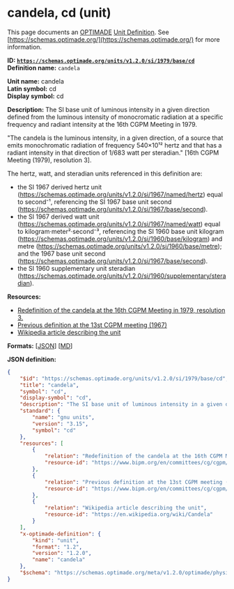 # candela, cd (unit)
This page documents an [OPTIMADE](https://www.optimade.org/) [Unit Definition](https://schemas.optimade.org/#definitions). See [https://schemas.optimade.org/](https://schemas.optimade.org/) for more information.

**ID: [`https://schemas.optimade.org/units/v1.2.0/si/1979/base/cd`](https://schemas.optimade.org/units/v1.2.0/si/1979/base/cd)**  
**Definition name:** `candela`

**Unit name:** candela  
**Latin symbol:** cd  
**Display symbol:** cd  
  
**Description:** The SI base unit of luminous intensity in a given direction defined from the luminous intensity of monocromatic radiation at a specific frequency and radiant intensity at the 16th CGPM Meeting in 1979.

"The candela is the luminous intensity, in a given direction, of a source that emits monochromatic radiation of frequency 540×10¹² hertz and that has a radiant intensity in that direction of 1/683 watt per steradian." [16th CGPM Meeting (1979), resolution 3].

The hertz, watt, and steradian units referenced in this definition are:

- the SI 1967 derived hertz unit (https://schemas.optimade.org/units/v1.2.0/si/1967/named/hertz) equal to second⁻¹, referencing the SI 1967 base unit second (https://schemas.optimade.org/units/v1.2.0/si/1967/base/second).
- the SI 1967 derived watt unit (https://schemas.optimade.org/units/v1.2.0/si/1967/named/watt) equal to kilogram·meter²·second⁻³, referencing the SI 1960 base unit kilogram (https://schemas.optimade.org/units/v1.2.0/si/1960/base/kilogram) and metre (https://schemas.optimade.org/units/v1.2.0/si/1960/base/metre); and the 1967 base unit second (https://schemas.optimade.org/units/v1.2.0/si/1967/base/second).
- the SI 1960 supplementary unit steradian (https://schemas.optimade.org/units/v1.2.0/si/1960/supplementary/steradian).

**Resources:**

- [Redefinition of the candela at the 16th CGPM Meeting in 1979, resolution 3.](https://www.bipm.org/en/committees/cg/cgpm/16-1979/resolution-3)
- [Previous definition at the 13st CGPM meeting (1967)](https://www.bipm.org/en/committees/cg/cgpm/13-1967/resolution-5)
- [Wikipedia article describing the unit](https://en.wikipedia.org/wiki/Candela)


**Formats:** [[JSON](cd.json)] [[MD](cd.md)]

**JSON definition:**

``` json
{
    "$id": "https://schemas.optimade.org/units/v1.2.0/si/1979/base/cd",
    "title": "candela",
    "symbol": "cd",
    "display-symbol": "cd",
    "description": "The SI base unit of luminous intensity in a given direction defined from the luminous intensity of monocromatic radiation at a specific frequency and radiant intensity at the 16th CGPM Meeting in 1979.\n\n\"The candela is the luminous intensity, in a given direction, of a source that emits monochromatic radiation of frequency 540\u00d710\u00b9\u00b2 hertz and that has a radiant intensity in that direction of 1/683 watt per steradian.\" [16th CGPM Meeting (1979), resolution 3].\n\nThe hertz, watt, and steradian units referenced in this definition are:\n\n- the SI 1967 derived hertz unit (https://schemas.optimade.org/units/v1.2.0/si/1967/named/hertz) equal to second\u207b\u00b9, referencing the SI 1967 base unit second (https://schemas.optimade.org/units/v1.2.0/si/1967/base/second).\n- the SI 1967 derived watt unit (https://schemas.optimade.org/units/v1.2.0/si/1967/named/watt) equal to kilogram\u00b7meter\u00b2\u00b7second\u207b\u00b3, referencing the SI 1960 base unit kilogram (https://schemas.optimade.org/units/v1.2.0/si/1960/base/kilogram) and metre (https://schemas.optimade.org/units/v1.2.0/si/1960/base/metre); and the 1967 base unit second (https://schemas.optimade.org/units/v1.2.0/si/1967/base/second).\n- the SI 1960 supplementary unit steradian (https://schemas.optimade.org/units/v1.2.0/si/1960/supplementary/steradian).",
    "standard": {
        "name": "gnu units",
        "version": "3.15",
        "symbol": "cd"
    },
    "resources": [
        {
            "relation": "Redefinition of the candela at the 16th CGPM Meeting in 1979, resolution 3.",
            "resource-id": "https://www.bipm.org/en/committees/cg/cgpm/16-1979/resolution-3"
        },
        {
            "relation": "Previous definition at the 13st CGPM meeting (1967)",
            "resource-id": "https://www.bipm.org/en/committees/cg/cgpm/13-1967/resolution-5"
        },
        {
            "relation": "Wikipedia article describing the unit",
            "resource-id": "https://en.wikipedia.org/wiki/Candela"
        }
    ],
    "x-optimade-definition": {
        "kind": "unit",
        "format": "1.2",
        "version": "1.2.0",
        "name": "candela"
    },
    "$schema": "https://schemas.optimade.org/meta/v1.2.0/optimade/physical_unit_definition.md"
}
```